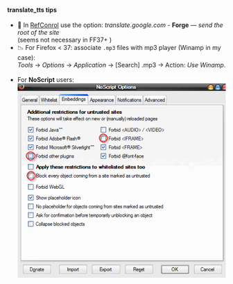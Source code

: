 ﻿#### translate_tts tips

* :link: In [RefConrol](https://addons.mozilla.org/en-us/firefox/addon/refcontrol/) 
use the option: *translate.google.com* - **Forge**  — <i>send the root of the site</i> <br> (seems not necessary in FF37+ )
* :chart_with_downwards_trend: For Firefox < 37: associate `.mp3` files with mp3 player (Winamp in my case): <br> *Tools* → *Options* → *Application* → \[Search\] .mp3 → Action: *Use Winamp*. <br><br>
* For **NoScript** users: <br> <img src=../res/NoScripOptions.png>

